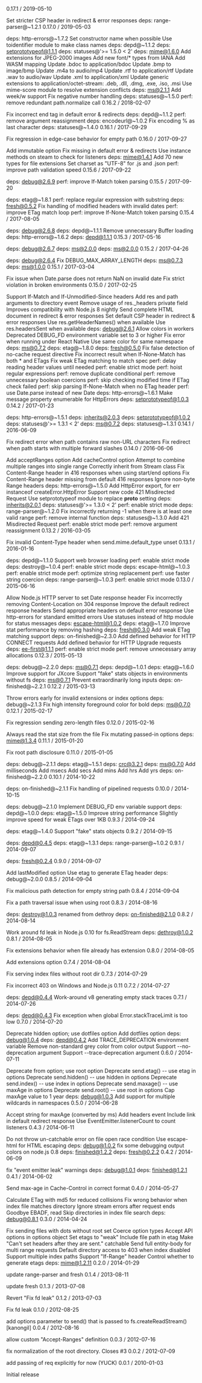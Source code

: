 0.17.1 / 2019-05-10

Set stricter CSP header in redirect & error responses
deps: range-parser@~1.2.1
0.17.0 / 2019-05-03

deps: http-errors@~1.7.2
Set constructor name when possible
Use toidentifier module to make class names
deps: depd@~1.1.2
deps: setprototypeof@1.1.1
deps: statuses@'>= 1.5.0 < 2'
deps: mime@1.6.0
Add extensions for JPEG-2000 images
Add new font/* types from IANA
Add WASM mapping
Update .bdoc to application/bdoc
Update .bmp to image/bmp
Update .m4a to audio/mp4
Update .rtf to application/rtf
Update .wav to audio/wav
Update .xml to application/xml
Update generic extensions to application/octet-stream: .deb, .dll, .dmg, .exe, .iso, .msi
Use mime-score module to resolve extension conflicts
deps: ms@2.1.1
Add week/w support
Fix negative number handling
deps: statuses@~1.5.0
perf: remove redundant path.normalize call
0.16.2 / 2018-02-07

Fix incorrect end tag in default error & redirects
deps: depd@~1.1.2
perf: remove argument reassignment
deps: encodeurl@~1.0.2
Fix encoding % as last character
deps: statuses@~1.4.0
0.16.1 / 2017-09-29

Fix regression in edge-case behavior for empty path
0.16.0 / 2017-09-27

Add immutable option
Fix missing </html> in default error & redirects
Use instance methods on steam to check for listeners
deps: mime@1.4.1
Add 70 new types for file extensions
Set charset as "UTF-8" for .js and .json
perf: improve path validation speed
0.15.6 / 2017-09-22

deps: debug@2.6.9
perf: improve If-Match token parsing
0.15.5 / 2017-09-20

deps: etag@~1.8.1
perf: replace regular expression with substring
deps: fresh@0.5.2
Fix handling of modified headers with invalid dates
perf: improve ETag match loop
perf: improve If-None-Match token parsing
0.15.4 / 2017-08-05

deps: debug@2.6.8
deps: depd@~1.1.1
Remove unnecessary Buffer loading
deps: http-errors@~1.6.2
deps: depd@1.1.1
0.15.3 / 2017-05-16

deps: debug@2.6.7
deps: ms@2.0.0
deps: ms@2.0.0
0.15.2 / 2017-04-26

deps: debug@2.6.4
Fix DEBUG_MAX_ARRAY_LENGTH
deps: ms@0.7.3
deps: ms@1.0.0
0.15.1 / 2017-03-04

Fix issue when Date.parse does not return NaN on invalid date
Fix strict violation in broken environments
0.15.0 / 2017-02-25

Support If-Match and If-Unmodified-Since headers
Add res and path arguments to directory event
Remove usage of res._headers private field
Improves compatibility with Node.js 8 nightly
Send complete HTML document in redirect & error responses
Set default CSP header in redirect & error responses
Use res.getHeaderNames() when available
Use res.headersSent when available
deps: debug@2.6.1
Allow colors in workers
Deprecated DEBUG_FD environment variable set to 3 or higher
Fix error when running under React Native
Use same color for same namespace
deps: ms@0.7.2
deps: etag@~1.8.0
deps: fresh@0.5.0
Fix false detection of no-cache request directive
Fix incorrect result when If-None-Match has both * and ETags
Fix weak ETag matching to match spec
perf: delay reading header values until needed
perf: enable strict mode
perf: hoist regular expressions
perf: remove duplicate conditional
perf: remove unnecessary boolean coercions
perf: skip checking modified time if ETag check failed
perf: skip parsing If-None-Match when no ETag header
perf: use Date.parse instead of new Date
deps: http-errors@~1.6.1
Make message property enumerable for HttpErrors
deps: setprototypeof@1.0.3
0.14.2 / 2017-01-23

deps: http-errors@~1.5.1
deps: inherits@2.0.3
deps: setprototypeof@1.0.2
deps: statuses@'>= 1.3.1 < 2'
deps: ms@0.7.2
deps: statuses@~1.3.1
0.14.1 / 2016-06-09

Fix redirect error when path contains raw non-URL characters
Fix redirect when path starts with multiple forward slashes
0.14.0 / 2016-06-06

Add acceptRanges option
Add cacheControl option
Attempt to combine multiple ranges into single range
Correctly inherit from Stream class
Fix Content-Range header in 416 responses when using start/end options
Fix Content-Range header missing from default 416 responses
Ignore non-byte Range headers
deps: http-errors@~1.5.0
Add HttpError export, for err instanceof createError.HttpError
Support new code 421 Misdirected Request
Use setprototypeof module to replace __proto__ setting
deps: inherits@2.0.1
deps: statuses@'>= 1.3.0 < 2'
perf: enable strict mode
deps: range-parser@~1.2.0
Fix incorrectly returning -1 when there is at least one valid range
perf: remove internal function
deps: statuses@~1.3.0
Add 421 Misdirected Request
perf: enable strict mode
perf: remove argument reassignment
0.13.2 / 2016-03-05

Fix invalid Content-Type header when send.mime.default_type unset
0.13.1 / 2016-01-16

deps: depd@~1.1.0
Support web browser loading
perf: enable strict mode
deps: destroy@~1.0.4
perf: enable strict mode
deps: escape-html@~1.0.3
perf: enable strict mode
perf: optimize string replacement
perf: use faster string coercion
deps: range-parser@~1.0.3
perf: enable strict mode
0.13.0 / 2015-06-16

Allow Node.js HTTP server to set Date response header
Fix incorrectly removing Content-Location on 304 response
Improve the default redirect response headers
Send appropriate headers on default error response
Use http-errors for standard emitted errors
Use statuses instead of http module for status messages
deps: escape-html@1.0.2
deps: etag@~1.7.0
Improve stat performance by removing hashing
deps: fresh@0.3.0
Add weak ETag matching support
deps: on-finished@~2.3.0
Add defined behavior for HTTP CONNECT requests
Add defined behavior for HTTP Upgrade requests
deps: ee-first@1.1.1
perf: enable strict mode
perf: remove unnecessary array allocations
0.12.3 / 2015-05-13

deps: debug@~2.2.0
deps: ms@0.7.1
deps: depd@~1.0.1
deps: etag@~1.6.0
Improve support for JXcore
Support "fake" stats objects in environments without fs
deps: ms@0.7.1
Prevent extraordinarily long inputs
deps: on-finished@~2.2.1
0.12.2 / 2015-03-13

Throw errors early for invalid extensions or index options
deps: debug@~2.1.3
Fix high intensity foreground color for bold
deps: ms@0.7.0
0.12.1 / 2015-02-17

Fix regression sending zero-length files
0.12.0 / 2015-02-16

Always read the stat size from the file
Fix mutating passed-in options
deps: mime@1.3.4
0.11.1 / 2015-01-20

Fix root path disclosure
0.11.0 / 2015-01-05

deps: debug@~2.1.1
deps: etag@~1.5.1
deps: crc@3.2.1
deps: ms@0.7.0
Add milliseconds
Add msecs
Add secs
Add mins
Add hrs
Add yrs
deps: on-finished@~2.2.0
0.10.1 / 2014-10-22

deps: on-finished@~2.1.1
Fix handling of pipelined requests
0.10.0 / 2014-10-15

deps: debug@~2.1.0
Implement DEBUG_FD env variable support
deps: depd@~1.0.0
deps: etag@~1.5.0
Improve string performance
Slightly improve speed for weak ETags over 1KB
0.9.3 / 2014-09-24

deps: etag@~1.4.0
Support "fake" stats objects
0.9.2 / 2014-09-15

deps: depd@0.4.5
deps: etag@~1.3.1
deps: range-parser@~1.0.2
0.9.1 / 2014-09-07

deps: fresh@0.2.4
0.9.0 / 2014-09-07

Add lastModified option
Use etag to generate ETag header
deps: debug@~2.0.0
0.8.5 / 2014-09-04

Fix malicious path detection for empty string path
0.8.4 / 2014-09-04

Fix a path traversal issue when using root
0.8.3 / 2014-08-16

deps: destroy@1.0.3
renamed from dethroy
deps: on-finished@2.1.0
0.8.2 / 2014-08-14

Work around fd leak in Node.js 0.10 for fs.ReadStream
deps: dethroy@1.0.2
0.8.1 / 2014-08-05

Fix extensions behavior when file already has extension
0.8.0 / 2014-08-05

Add extensions option
0.7.4 / 2014-08-04

Fix serving index files without root dir
0.7.3 / 2014-07-29

Fix incorrect 403 on Windows and Node.js 0.11
0.7.2 / 2014-07-27

deps: depd@0.4.4
Work-around v8 generating empty stack traces
0.7.1 / 2014-07-26

deps: depd@0.4.3
Fix exception when global Error.stackTraceLimit is too low
0.7.0 / 2014-07-20

Deprecate hidden option; use dotfiles option
Add dotfiles option
deps: debug@1.0.4
deps: depd@0.4.2
Add TRACE_DEPRECATION environment variable
Remove non-standard grey color from color output
Support --no-deprecation argument
Support --trace-deprecation argument
0.6.0 / 2014-07-11

Deprecate from option; use root option
Deprecate send.etag() -- use etag in options
Deprecate send.hidden() -- use hidden in options
Deprecate send.index() -- use index in options
Deprecate send.maxage() -- use maxAge in options
Deprecate send.root() -- use root in options
Cap maxAge value to 1 year
deps: debug@1.0.3
Add support for multiple wildcards in namespaces
0.5.0 / 2014-06-28

Accept string for maxAge (converted by ms)
Add headers event
Include link in default redirect response
Use EventEmitter.listenerCount to count listeners
0.4.3 / 2014-06-11

Do not throw un-catchable error on file open race condition
Use escape-html for HTML escaping
deps: debug@1.0.2
fix some debugging output colors on node.js 0.8
deps: finished@1.2.2
deps: fresh@0.2.2
0.4.2 / 2014-06-09

fix "event emitter leak" warnings
deps: debug@1.0.1
deps: finished@1.2.1
0.4.1 / 2014-06-02

Send max-age in Cache-Control in correct format
0.4.0 / 2014-05-27

Calculate ETag with md5 for reduced collisions
Fix wrong behavior when index file matches directory
Ignore stream errors after request ends
Goodbye EBADF, read
Skip directories in index file search
deps: debug@0.8.1
0.3.0 / 2014-04-24

Fix sending files with dots without root set
Coerce option types
Accept API options in options object
Set etags to "weak"
Include file path in etag
Make "Can't set headers after they are sent." catchable
Send full entity-body for multi range requests
Default directory access to 403 when index disabled
Support multiple index paths
Support "If-Range" header
Control whether to generate etags
deps: mime@1.2.11
0.2.0 / 2014-01-29

update range-parser and fresh
0.1.4 / 2013-08-11

update fresh
0.1.3 / 2013-07-08

Revert "Fix fd leak"
0.1.2 / 2013-07-03

Fix fd leak
0.1.0 / 2012-08-25

add options parameter to send() that is passed to fs.createReadStream() [kanongil]
0.0.4 / 2012-08-16

allow custom "Accept-Ranges" definition
0.0.3 / 2012-07-16

fix normalization of the root directory. Closes #3
0.0.2 / 2012-07-09

add passing of req explicitly for now (YUCK)
0.0.1 / 2010-01-03

Initial release
